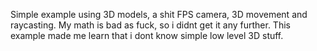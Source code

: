 Simple example using 3D models, a shit FPS camera, 3D movement and raycasting.
My math is bad as fuck, so i didnt get it any further.
This example made me learn that i dont know simple low level 3D stuff.